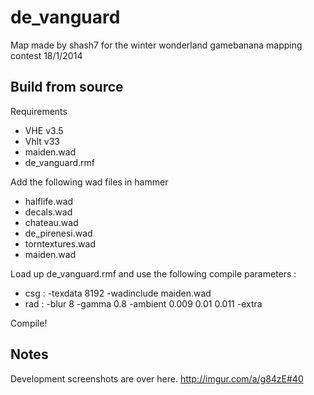 de_vanguard
====

Map made by shash7 for the winter wonderland  gamebanana mapping contest
18/1/2014


Build from source
----

Requirements

- VHE v3.5
- Vhlt v33
- maiden.wad
- de_vanguard.rmf

Add the following wad files in hammer

- halflife.wad
- decals.wad
- chateau.wad
- de_pirenesi.wad
- torntextures.wad
- maiden.wad

Load up de_vanguard.rmf and use the following compile parameters :

- csg : -texdata 8192 -wadinclude maiden.wad
- rad : -blur 8 -gamma 0.8 -ambient 0.009 0.01 0.011 -extra

Compile!

Notes
----

Development screenshots are over here.
http://imgur.com/a/g84zE#40
